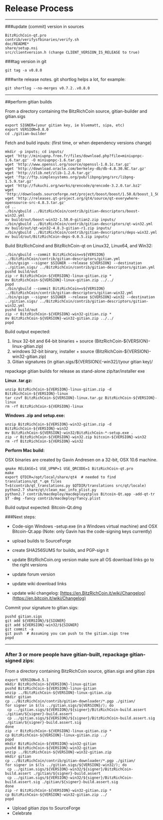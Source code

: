 Release Process
====================

* * *

###update (commit) version in sources


	BitzRichCoin-qt.pro
	contrib/verifysfbinaries/verify.sh
	doc/README*
	share/setup.nsi
	src/clientversion.h (change CLIENT_VERSION_IS_RELEASE to true)

###tag version in git

	git tag -a v0.8.0

###write release notes. git shortlog helps a lot, for example:

	git shortlog --no-merges v0.7.2..v0.8.0

* * *

##perform gitian builds

 From a directory containing the BitzRichCoin source, gitian-builder and gitian.sigs
  
	export SIGNER=(your gitian key, ie bluematt, sipa, etc)
	export VERSION=0.8.0
	cd ./gitian-builder

 Fetch and build inputs: (first time, or when dependency versions change)

	mkdir -p inputs; cd inputs/
	wget 'http://miniupnp.free.fr/files/download.php?file=miniupnpc-1.6.tar.gz' -O miniupnpc-1.6.tar.gz
	wget 'http://www.openssl.org/source/openssl-1.0.1c.tar.gz'
	wget 'http://download.oracle.com/berkeley-db/db-4.8.30.NC.tar.gz'
	wget 'http://zlib.net/zlib-1.2.6.tar.gz'
	wget 'ftp://ftp.simplesystems.org/pub/libpng/png/src/libpng-1.5.9.tar.gz'
	wget 'http://fukuchi.org/works/qrencode/qrencode-3.2.0.tar.bz2'
	wget 'http://downloads.sourceforge.net/project/boost/boost/1.50.0/boost_1_50_0.tar.bz2'
	wget 'http://releases.qt-project.org/qt4/source/qt-everywhere-opensource-src-4.8.3.tar.gz'
	cd ..
	./bin/gbuild ../BitzRichCoin/contrib/gitian-descriptors/boost-win32.yml
	mv build/out/boost-win32-1.50.0-gitian2.zip inputs/
	./bin/gbuild ../BitzRichCoin/contrib/gitian-descriptors/qt-win32.yml
	mv build/out/qt-win32-4.8.3-gitian-r1.zip inputs/
	./bin/gbuild ../BitzRichCoin/contrib/gitian-descriptors/deps-win32.yml
	mv build/out/BitzRichCoin-deps-0.0.5.zip inputs/

 Build BitzRichCoind and BitzRichCoin-qt on Linux32, Linux64, and Win32:
  
	./bin/gbuild --commit BitzRichCoin=v${VERSION} ../BitzRichCoin/contrib/gitian-descriptors/gitian.yml
	./bin/gsign --signer $SIGNER --release ${VERSION} --destination ../gitian.sigs/ ../BitzRichCoin/contrib/gitian-descriptors/gitian.yml
	pushd build/out
	zip -r BitzRichCoin-${VERSION}-linux-gitian.zip *
	mv BitzRichCoin-${VERSION}-linux-gitian.zip ../../
	popd
	./bin/gbuild --commit BitzRichCoin=v${VERSION} ../BitzRichCoin/contrib/gitian-descriptors/gitian-win32.yml
	./bin/gsign --signer $SIGNER --release ${VERSION}-win32 --destination ../gitian.sigs/ ../BitzRichCoin/contrib/gitian-descriptors/gitian-win32.yml
	pushd build/out
	zip -r BitzRichCoin-${VERSION}-win32-gitian.zip *
	mv BitzRichCoin-${VERSION}-win32-gitian.zip ../../
	popd

  Build output expected:

  1. linux 32-bit and 64-bit binaries + source (BitzRichCoin-${VERSION}-linux-gitian.zip)
  2. windows 32-bit binary, installer + source (BitzRichCoin-${VERSION}-win32-gitian.zip)
  3. Gitian signatures (in gitian.sigs/${VERSION}[-win32]/(your gitian key)/

repackage gitian builds for release as stand-alone zip/tar/installer exe

**Linux .tar.gz:**

	unzip BitzRichCoin-${VERSION}-linux-gitian.zip -d BitzRichCoin-${VERSION}-linux
	tar czvf BitzRichCoin-${VERSION}-linux.tar.gz BitzRichCoin-${VERSION}-linux
	rm -rf BitzRichCoin-${VERSION}-linux

**Windows .zip and setup.exe:**

	unzip BitzRichCoin-${VERSION}-win32-gitian.zip -d BitzRichCoin-${VERSION}-win32
	mv BitzRichCoin-${VERSION}-win32/BitzRichCoin-*-setup.exe .
	zip -r BitzRichCoin-${VERSION}-win32.zip bitcoin-${VERSION}-win32
	rm -rf BitzRichCoin-${VERSION}-win32

**Perform Mac build:**

  OSX binaries are created by Gavin Andresen on a 32-bit, OSX 10.6 machine.

	qmake RELEASE=1 USE_UPNP=1 USE_QRCODE=1 BitzRichCoin-qt.pro
	make
	export QTDIR=/opt/local/share/qt4  # needed to find translations/qt_*.qm files
	T=$(contrib/qt_translations.py $QTDIR/translations src/qt/locale)
	python2.7 share/qt/clean_mac_info_plist.py
	python2.7 contrib/macdeploy/macdeployqtplus Bitcoin-Qt.app -add-qt-tr $T -dmg -fancy contrib/macdeploy/fancy.plist

 Build output expected: Bitcoin-Qt.dmg

###Next steps:

* Code-sign Windows -setup.exe (in a Windows virtual machine) and
  OSX Bitcoin-Qt.app (Note: only Gavin has the code-signing keys currently)

* upload builds to SourceForge

* create SHA256SUMS for builds, and PGP-sign it

* update BitzRichCoin.org version
  make sure all OS download links go to the right versions

* update forum version

* update wiki download links

* update wiki changelog: [https://en.BitzRichCoin.it/wiki/Changelog](https://en.bitcoin.it/wiki/Changelog)

Commit your signature to gitian.sigs:

	pushd gitian.sigs
	git add ${VERSION}/${SIGNER}
	git add ${VERSION}-win32/${SIGNER}
	git commit -a
	git push  # Assuming you can push to the gitian.sigs tree
	popd

-------------------------------------------------------------------------

### After 3 or more people have gitian-built, repackage gitian-signed zips:

From a directory containing BitzRichCoin source, gitian.sigs and gitian zips

	export VERSION=0.5.1
	mkdir BitzRichCoin-${VERSION}-linux-gitian
	pushd BitzRichCoin-${VERSION}-linux-gitian
	unzip ../BitzRichCoin-${VERSION}-linux-gitian.zip
	mkdir gitian
	cp ../BitzRichCoin/contrib/gitian-downloader/*.pgp ./gitian/
	for signer in $(ls ../gitian.sigs/${VERSION}/); do
	 cp ../gitian.sigs/${VERSION}/${signer}/BitzRichCoin-build.assert ./gitian/${signer}-build.assert
	 cp ../gitian.sigs/${VERSION}/${signer}/BitzRichCoin-build.assert.sig ./gitian/${signer}-build.assert.sig
	done
	zip -r BitzRichCoin-${VERSION}-linux-gitian.zip *
	cp BitzRichCoin-${VERSION}-linux-gitian.zip ../
	popd
	mkdir BitzRichCoin-${VERSION}-win32-gitian
	pushd BitzRichCoin-${VERSION}-win32-gitian
	unzip ../BitzRichCoin-${VERSION}-win32-gitian.zip
	mkdir gitian
	cp ../BitzRichCoin/contrib/gitian-downloader/*.pgp ./gitian/
	for signer in $(ls ../gitian.sigs/${VERSION}-win32/); do
	 cp ../gitian.sigs/${VERSION}-win32/${signer}/BitzRichCoin-build.assert ./gitian/${signer}-build.assert
	 cp ../gitian.sigs/${VERSION}-win32/${signer}/BitzRichCoin-build.assert.sig ./gitian/${signer}-build.assert.sig
	done
	zip -r BitzRichCoin-${VERSION}-win32-gitian.zip *
	cp BitzRichCoin-${VERSION}-win32-gitian.zip ../
	popd

- Upload gitian zips to SourceForge
- Celebrate 
